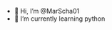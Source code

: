 - 👋 Hi, I’m @MarScha01
- 🌱 I’m currently learning python


<!---
MarScha01/MarScha01 is a ✨ special ✨ repository because its `README.md` (this file) appears on your GitHub profile.
You can click the Preview link to take a look at your changes.
--->
